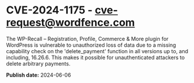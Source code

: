 # CVE-2024-1175 - cve-request@wordfence.com

The WP-Recall – Registration, Profile, Commerce & More plugin for WordPress is vulnerable to unauthorized loss of data due to a missing capability check on the 'delete_payment' function in all versions up to, and including, 16.26.6. This makes it possible for unauthenticated attackers to delete arbitrary payments.

**Publish date:** 2024-06-06
